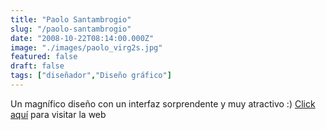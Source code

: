 ```yaml
---
title: "Paolo Santambrogio"
slug: "/paolo-santambrogio"
date: "2008-10-22T08:14:00.000Z"
image: "./images/paolo_virg2s.jpg"
featured: false
draft: false
tags: ["diseñador","Diseño gráfico"]
---
```



Un magnífico diseño con un interfaz sorprendente y muy atractivo :) [Click aquí](http://www.paolosantambrogio.com/) para visitar la web



